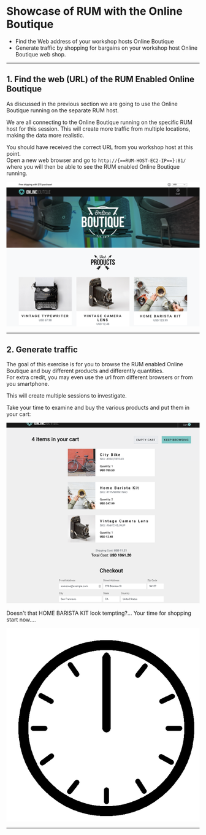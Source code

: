 # Showcase of RUM with the Online Boutique

* Find the Web address of your workshop hosts Online Boutique
* Generate traffic by shopping for bargains on your workshop host Online Boutique web shop.

---

## 1. Find the web (URL) of the RUM Enabled Online Boutique

As discussed in the previous section we are going to use the Online Boutique running on the separate RUM host.

We are all connecting to the Online Boutique running on the specific RUM host for this session. This will create more traffic from multiple locations, making the data more realistic.

You should have received the correct URL from you workshop host at this point.</br>
Open a new web browser and go to `http://{==RUM-HOST-EC2-IP==}:81/` where you will then be able to see the RUM enabled Online Boutique running.

![Online Boutique](../images/apm/online-boutique.png)

---

## 2. Generate traffic

The goal of this exercise is for you to browse the RUM enabled Online Boutique and buy different products and differently quantities. </br>
For extra credit, you may even use the url from different browsers or from you smartphone.</br>

This will create  multiple sessions to investigate.

Take your time to examine and buy the various products and put them in your cart:

![Cart Online Boutique](../images/rum/cart.png)

Doesn't that HOME BARISTA KIT look tempting?...   Your time for shopping start now....

![Clock](../images/rum/Clock.gif)

---